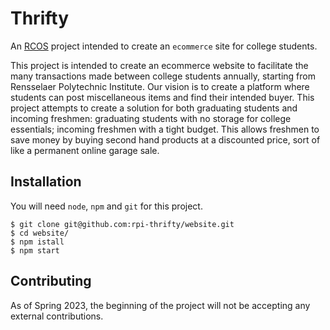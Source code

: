 # Thrifty
An [RCOS](https://rcos.io/) project intended to create an  ```ecommerce``` site for college students.

This project is intended to create an ecommerce website to facilitate the many transactions made between college students annually, starting from Rensselaer Polytechnic Institute. Our vision is to create a platform where students can post miscellaneous items and find their intended buyer. This project attempts to create a solution for both graduating students and incoming freshmen: graduating students with no storage for college essentials; incoming freshmen with a tight budget. This allows freshmen to save money by buying second hand products at a discounted price, sort of like a permanent online garage sale.

## Installation
You will need ```node```, ```npm``` and ```git``` for this project.
```
$ git clone git@github.com:rpi-thrifty/website.git
$ cd website/
$ npm istall
$ npm start
```

## Contributing

As of Spring 2023, the beginning of the project will not be accepting any external contributions.
